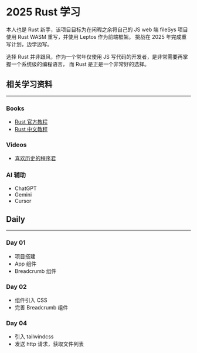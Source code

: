 # 2025 Rust 学习

本人也是 Rust 新手，该项目目标为在闲暇之余将自己的 JS web 端 fileSys 项目使用 Rust WASM 重写，并使用 Leptos 作为前端框架。
挑战在 2025 年完成重写计划，边学边写。

选择 Rust 并非跟风，作为一个常年仅使用 JS 写代码的开发者，是非常需要再掌握一个系统级的编程语言， 而 Rust 是正是一个非常好的选择。

## 相关学习资料
------------
### Books
- [Rust 官方教程](https://www.rust-lang.org/learn)
- [Rust 中文教程](https://course.rs/about-book.html)

### Videos
- [喜欢历史的程序君](https://www.youtube.com/watch?v=ZVIlcsYaDZY&list=PL2XM89iiOzkud-BMooV19IWyBtfMVVNJj)

### AI 辅助
- ChatGPT
- Gemini
- Cursor

## Daily
--------

### Day 01
- 项目搭建
- App 组件
- Breadcrumb 组件

### Day 02
- 组件引入 CSS
- 完善 Breadcrumb 组件

### Day 04
- 引入 tailwindcss
- 发送 http 请求，获取文件列表
